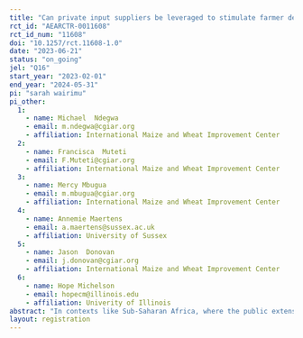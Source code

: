 ```yaml
---
title: "Can private input suppliers be leveraged to stimulate farmer demand for newer maize varieties?"
rct_id: "AEARCTR-0011608"
rct_id_num: "11608"
doi: "10.1257/rct.11608-1.0"
date: "2023-06-21"
status: "on_going"
jel: "Q16"
start_year: "2023-02-01"
end_year: "2024-05-31"
pi: "sarah wairimu"
pi_other:
  1:
    - name: Michael  Ndegwa
    - email: m.ndegwa@cgiar.org
    - affiliation: International Maize and Wheat Improvement Center
  2:
    - name: Francisca  Muteti
    - email: F.Muteti@cgiar.org
    - affiliation: International Maize and Wheat Improvement Center
  3:
    - name: Mercy Mbugua
    - email: m.mbugua@cgiar.org
    - affiliation: International Maize and Wheat Improvement Center
  4:
    - name: Annemie Maertens
    - email: a.maertens@sussex.ac.uk
    - affiliation: University of Sussex
  5:
    - name: Jason  Donovan
    - email: j.donovan@cgiar.org
    - affiliation: International Maize and Wheat Improvement Center
  6:
    - name: Hope Michelson
    - email: hopecm@illinois.edu
    - affiliation: Univerity of Illinois
abstract: "In contexts like Sub-Saharan Africa, where the public extension has faced significant challenges, private input suppliers could be leveraged to provide farmers with information on and access to new technologies. The current study tests whether input suppliers can be incentivized to promote newer and better maize varieties among farmers in Kenya. Specifically, the study uses an RCT design to test whether providing a monetary incentive in terms of a margin discount influences agro-dealers stocking decisions as well as their efforts toward encouraging their clients to try the newer varieties. The study is implemented in four counties in Kenya and works with three hundred and forty input suppliers located in one hundred local markets."
layout: registration
---
```



